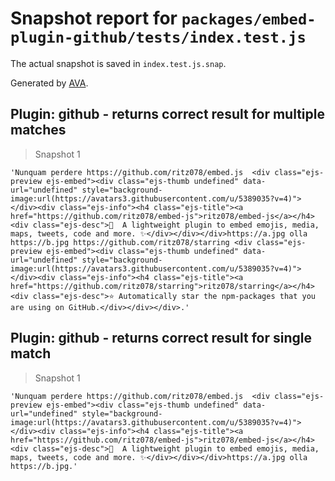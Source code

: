 # Snapshot report for `packages/embed-plugin-github/tests/index.test.js`

The actual snapshot is saved in `index.test.js.snap`.

Generated by [AVA](https://ava.li).

## Plugin: github - returns correct result for multiple matches

> Snapshot 1

    'Nunquam perdere https://github.com/ritz078/embed.js  <div class="ejs-preview ejs-embed"><div class="ejs-thumb undefined" data-url="undefined" style="background-image:url(https://avatars3.githubusercontent.com/u/5389035?v=4)"></div><div class="ejs-info"><h4 class="ejs-title"><a href="https://github.com/ritz078/embed-js">ritz078/embed-js</a></h4><div class="ejs-desc">🌻  A lightweight plugin to embed emojis, media, maps, tweets, code and more. ✨</div></div></div>https://a.jpg olla https://b.jpg https://github.com/ritz078/starring <div class="ejs-preview ejs-embed"><div class="ejs-thumb undefined" data-url="undefined" style="background-image:url(https://avatars3.githubusercontent.com/u/5389035?v=4)"></div><div class="ejs-info"><h4 class="ejs-title"><a href="https://github.com/ritz078/starring">ritz078/starring</a></h4><div class="ejs-desc">⭐️ Automatically star the npm-packages that you are using on GitHub.</div></div></div>.'

## Plugin: github - returns correct result for single match

> Snapshot 1

    'Nunquam perdere https://github.com/ritz078/embed.js  <div class="ejs-preview ejs-embed"><div class="ejs-thumb undefined" data-url="undefined" style="background-image:url(https://avatars3.githubusercontent.com/u/5389035?v=4)"></div><div class="ejs-info"><h4 class="ejs-title"><a href="https://github.com/ritz078/embed-js">ritz078/embed-js</a></h4><div class="ejs-desc">🌻  A lightweight plugin to embed emojis, media, maps, tweets, code and more. ✨</div></div></div>https://a.jpg olla https://b.jpg.'
